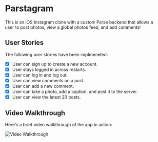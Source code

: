 # Parstagram 

This is an iOS Instagram clone with a custom Parse backend that allows a user to post photos, view a global photos feed, and add comments!

## User Stories

The following user stories have been implmeneted:

- [x] User can sign up to create a new account. 
- [x] User stays logged in across restarts. 
- [x] User can log in and log out. 
- [x] User can view comments on a post. 
- [x] User can add a new comment. 
- [x] User can take a photo, add a caption, and post it to the server. 
- [x] User can view the latest 20 posts.

## Video Walkthrough

Here's a brief video walkthrough of the app in action:

<img src='https://i.imgur.com/OFBz8gn.gif' title='Video Walkthrough' width='' alt='Video Walkthrough' />
